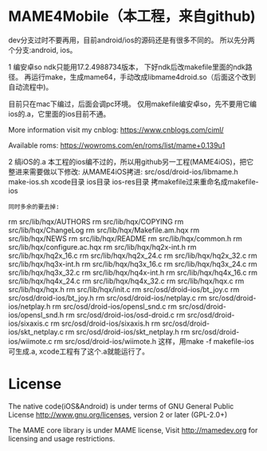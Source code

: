 # MAME4Mobile（本工程，来自github)
dev分支过时不要再用，目前android/ios的源码还是有很多不同的。
所以先分两个分支:android, ios。

1 编安卓so
ndk只能用17.2.4988734版本， 下好ndk后改makefile里面的ndk路径。
再运行make，生成mame64，手动改成libmame4droid.so（后面这个改到自动流程中)。

目前只在mac下编过，后面会调pc环境。
仅用makefile编安卓so，先不要用它编ios的.a，它里面的ios目前不通。

More information visit my cnblog: https://www.cnblogs.com/ciml/

Available roms: https://wowroms.com/en/roms/list/mame+0.139u1

2 缟iOS的.a
本工程的ios编不过的，所以用github另一工程(MAME4iOS)，把它整进来需要做以下修改:
    从MAME4iOS拷进:
    src/osd/droid-ios/libmame.h
    make-ios.sh
    xcode目录
    ios目录
    ios-res目录
    拷makefile过来重命名成makefile-ios
	
    同时多余的要去掉:
rm  src/lib/hqx/AUTHORS
rm  src/lib/hqx/COPYING
rm  src/lib/hqx/ChangeLog
rm  src/lib/hqx/Makefile.am.hqx
rm  src/lib/hqx/NEWS
rm  src/lib/hqx/README
rm  src/lib/hqx/common.h
rm  src/lib/hqx/configure.ac.hqx
rm  src/lib/hqx/hq2x-int.h
rm  src/lib/hqx/hq2x_16.c
rm  src/lib/hqx/hq2x_24.c
rm  src/lib/hqx/hq2x_32.c
rm  src/lib/hqx/hq3x-int.h
rm  src/lib/hqx/hq3x_16.c
rm  src/lib/hqx/hq3x_24.c
rm  src/lib/hqx/hq3x_32.c
rm  src/lib/hqx/hq4x-int.h
rm  src/lib/hqx/hq4x_16.c
rm  src/lib/hqx/hq4x_24.c
rm  src/lib/hqx/hq4x_32.c
rm  src/lib/hqx/hqx.c
rm  src/lib/hqx/hqx.h
rm  src/lib/hqx/init.c
rm  src/osd/droid-ios/bt_joy.c
rm  src/osd/droid-ios/bt_joy.h
rm  src/osd/droid-ios/netplay.c
rm  src/osd/droid-ios/netplay.h
rm  src/osd/droid-ios/opensl_snd.c
rm  src/osd/droid-ios/opensl_snd.h
rm  src/osd/droid-ios/osd-droid.c
rm  src/osd/droid-ios/sixaxis.c
rm  src/osd/droid-ios/sixaxis.h
rm  src/osd/droid-ios/skt_netplay.c
rm  src/osd/droid-ios/skt_netplay.h
rm  src/osd/droid-ios/wiimote.c
rm  src/osd/droid-ios/wiimote.h
这样，用make -f makefile-ios可生成.a, xcode工程有了这个.a就能运行了。

# License

The native code(iOS&Android) is under terms of GNU General Public License <http://www.gnu.org/licenses>, version 2 or later (GPL-2.0+)

The MAME core library is under MAME license, Visit http://mamedev.org for licensing and usage restrictions. 

